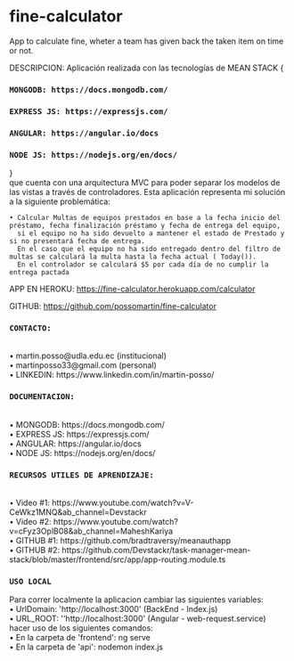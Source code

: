 # fine-calculator
App to calculate fine, wheter a team has given back the taken item on time or not.

DESCRIPCION: Aplicación realizada con las tecnologías de MEAN STACK {
### `MONGODB: https://docs.mongodb.com/`
### `EXPRESS JS: https://expressjs.com/`
### `ANGULAR: https://angular.io/docs`
### `NODE JS: https://nodejs.org/en/docs/`
}
<br>
que cuenta con una arquitectura MVC para poder separar los modelos de las vistas a través de controladores. 
Esta aplicación representa mi solución a la siguiente problemática:
	
	• Calcular Multas de equipos prestados en base a la fecha inicio del préstamo, fecha finalización préstamo y fecha de entrega del equipo, 
 	  si el equipo no ha sido devuelto a mantener el estado de Prestado y si no presentará fecha de entrega. 
	  En el caso que el equipo no ha sido entregado dentro del filtro de multas se calculará la multa hasta la fecha actual ( Today()). 
	  En el controlador se calculará $5 por cada día de no cumplir la entrega pactada


APP EN HEROKU: https://fine-calculator.herokuapp.com/calculator
<br>

GITHUB: https://github.com/possomartin/fine-calculator
<br>

### `CONTACTO: `
<br>
	• martin.posso@udla.edu.ec (institucional)
<br>
	• martinposso33@gmail.com (personal)
<br>
	• LINKEDIN: https://www.linkedin.com/in/martin-posso/
<br>

### `DOCUMENTACION:`
<br>
	• MONGODB: https://docs.mongodb.com/
<br>
	• EXPRESS JS: https://expressjs.com/
<br>
	• ANGULAR: https://angular.io/docs
<br>
	• NODE JS: https://nodejs.org/en/docs/

### `RECURSOS UTILES DE APRENDIZAJE:`
<br>
	• Video #1: https://www.youtube.com/watch?v=V-CeWkz1MNQ&ab_channel=Devstackr
<br>
	• Video #2: https://www.youtube.com/watch?v=cFyz3OplB08&ab_channel=MaheshKariya
<br>
	• GITHUB #1: https://github.com/bradtraversy/meanauthapp
<br>
	• GITHUB #2: https://github.com/Devstackr/task-manager-mean-stack/blob/master/frontend/src/app/app-routing.module.ts
<br>

### `USO LOCAL`

Para correr localmente la aplicacion cambiar las siguientes variables:
<br>
  • UrlDomain: 'http://localhost:3000' (BackEnd - Index.js)
<br>
  • URL_ROOT: ''http://localhost:3000' (Angular - web-request.service)
<br>
 hacer uso de los siguientes comandos:
<br>
  • En la carpeta de 'frontend': ng serve 
<br>
  • En la carpeta de 'api': nodemon index.js
